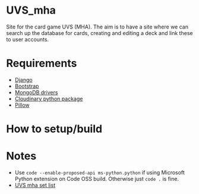 # UVS_mha
Site for the card game UVS (MHA). The aim is to have a site where we can search up the database for cards, creating and editing a deck and link these to user accounts.

# Requirements
- [Django](https://docs.djangoproject.com/en/5.0/intro/whatsnext/)
- [Bootstrap](https://getbootstrap.com/docs/5.3/getting-started/introduction/)
- [MongoDB drivers](https://www.mongodb.com/resources/products/compatibilities/mongodb-and-django)
- [Cloudinary python package](https://pypi.org/project/django-cloudinary-storage/)
- [Pillow](https://pillow.readthedocs.io/en/latest/installation/basic-installation.html)

# How to setup/build

# Notes
- Use `code --enable-proposed-api ms-python.python` if using Microsoft Python extension on Code OSS build. Otherwise just `code .` is fine.
- [UVS mha set list](https://uvsgames.com/universus/my-hero-academia)